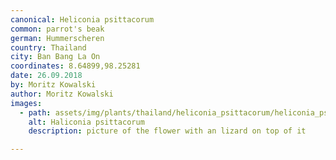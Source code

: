 ```yaml
---
canonical: Heliconia psittacorum
common: parrot's beak
german: Hummerscheren
country: Thailand
city: Ban Bang La On
coordinates: 8.64899,98.25281
date: 26.09.2018
by: Moritz Kowalski
author: Moritz Kowalski
images: 
  - path: assets/img/plants/thailand/heliconia_psittacorum/heliconia_psittacorum_1.jpg
    alt: Haliconia psittacorum
    description: picture of the flower with an lizard on top of it

---
```

